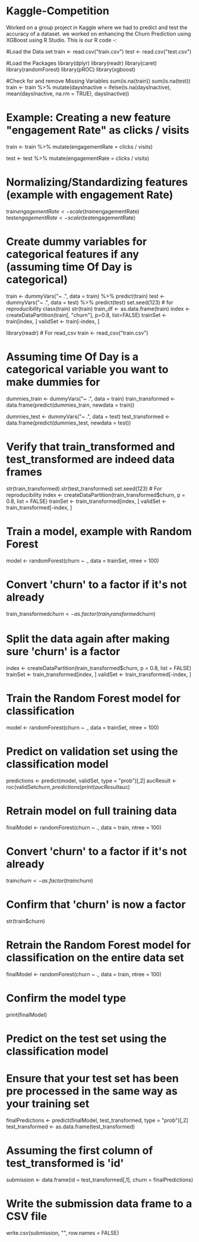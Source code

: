 # Kaggle-Competition
Worked on a group project in Kaggle where we had to predict and test the accuracy of a dataset. we worked on enhancing the Churn Prediction using XGBoost using R Studio.
This is our R code -:


#Load the Data set
train <- read.csv("train.csv")
test <- read.csv("test.csv")

#Load the Packages
library(dplyr)
library(readr)
library(caret)
library(randomForest)
library(pROC)
library(xgboost)

#Check for and remove Missing Variables
sum(is.na(train))
sum(is.na(test))
train <- train %>%
mutate(daysInactive = ifelse(is.na(daysInactive), mean(daysInactive, na.rm = TRUE), daysInactive))

# Example: Creating a new feature "engagement Rate" as clicks / visits
train <- train %>%
  mutate(engagementRate = clicks / visits)

test <- test %>%
  mutate(engagementRate = clicks / visits)

# Normalizing/Standardizing features (example with engagement Rate)
train$engagementRate <- scale(train$engagementRate)
test$engagementRate <- scale(test$engagementRate)

# Create dummy variables for categorical features if any (assuming time Of Day is categorical)
train <- dummyVars("~ .", data = train) %>% predict(train)
test <- dummyVars("~ .", data = test) %>% predict(test)
set.seed(123) # for reproducibility
class(train)
str(train)
train_df <- as.data.frame(train)
index <- createDataPartition(train[, "churn"], p=0.8, list=FALSE)
trainSet <- train[index, ]
validSet <- train[-index, ]

library(readr) # For read_csv
train <- read_csv("train.csv")

# Assuming time Of Day is a categorical variable you want to make dummies for
dummies_train <- dummyVars("~ .", data = train)
train_transformed <- data.frame(predict(dummies_train, newdata = train))

dummies_test <- dummyVars("~ .", data = test)
test_transformed <- data.frame(predict(dummies_test, newdata = test))

# Verify that train_transformed and test_transformed are indeed data frames
str(train_transformed)
str(test_transformed)
set.seed(123) # For reproducibility
index <- createDataPartition(train_transformed$churn, p = 0.8, list = FALSE)
trainSet <- train_transformed[index, ]
validSet <- train_transformed[-index, ]

# Train a model, example with Random Forest
model <- randomForest(churn ~ ., data = trainSet, ntree = 100)

# Convert 'churn' to a factor if it's not already
train_transformed$churn <- as.factor(train_transformed$churn)

# Split the data again after making sure 'churn' is a factor
index <- createDataPartition(train_transformed$churn, p = 0.8, list = FALSE)
trainSet <- train_transformed[index, ]
validSet <- train_transformed[-index, ]

# Train the Random Forest model for classification
model <- randomForest(churn ~ ., data = trainSet, ntree = 100)

# Predict on validation set using the classification model
predictions <- predict(model, validSet, type = "prob")[,2]
aucResult <- roc(validSet$churn, predictions)
print(aucResult$auc)

# Retrain model on full training data
finalModel <- randomForest(churn ~ ., data = train, ntree = 100)

# Convert 'churn' to a factor if it's not already
train$churn <- as.factor(train$churn)

# Confirm that 'churn' is now a factor
str(train$churn)

# Retrain the Random Forest model for classification on the entire data set
finalModel <- randomForest(churn ~ ., data = train, ntree = 100)

# Confirm the model type
print(finalModel)

# Predict on the test set using the classification model
# Ensure that your test set has been pre processed in the same way as your training set
finalPredictions <- predict(finalModel, test_transformed, type = "prob")[,2]
test_transformed <- as.data.frame(test_transformed)

# Assuming the first column of test_transformed is 'id'
submission <- data.frame(id = test_transformed[,1], churn = finalPredictions)

# Write the submission data frame to a CSV file
write.csv(submission, "", row.names = FALSE)




